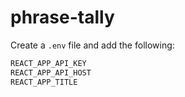 # phrase-tally

Create a `.env` file and add the following:

```javascript
REACT_APP_API_KEY
REACT_APP_API_HOST
REACT_APP_TITLE
```
